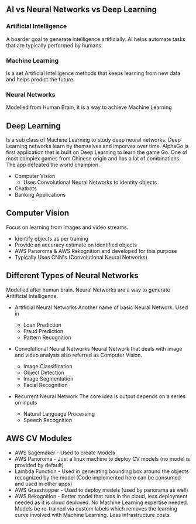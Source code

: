 ## AI vs Neural Networks vs Deep Learning 
### Artificial Intelligence 
A boarder goal to generate intelligence artificially. AI helps automate tasks that are typically performed by humans. 
### Machine Learning  
Is a set Artificial Intelligence methods that keeps learning from new data and helps predict the future. 
### Neural Networks 
Modelled from Human Brain, it is a way to achieve Machine Learning 
## Deep Learning 
Is a sub class of Machine Learning to study deep neural networks. Deep Learning networks learn by themselves and imporves over time. AlphaGo is first application that is built on Deep Learning to learn the game Go. One of most complex games from Chinese origin and has a lot of combinations. The app defeated the world champion. 
- Computer Vision 
	- Uses Convolutional Neural Networks to identity objects 
- Chatbots 
- Banking Applications 

## Computer Vision 
Focus on learning from images and video streams. 
- Identify objects as per training 
- Provide an accuracy estimate on identified objects 
- AWS Panoroma & AWS Rekognition and developed for this purpose
- Typically Uses CNN's (Convolutional Neural Networks)

## Different Types of Neural Networks 
Modelled after human brain. Neural Networks are a way to generate Aritificial Intelligence. 
- Artificial Neural Networks 
Another name of basic Neural Network. Used in
	- Loan Prediction 
	- Fraud Prediction 
	- Pattern Recognition

- Convolutional Neural Networks
Neural Network that deals with image and video analysis also referred as Computer Vision. 
	- Image Classification 
	- Object Detection 
	- Image Segmentation 
	- Facial Recognition
- Recurrent Neural Network 
The core idea is output depends on a series on inputs 
	- Natural Language Processing 
	- Speech Recognition


## AWS CV Modules
- AWS Sagemaker - Used to create Models 
- AWS Panoroma - Just a linux machine to deploy CV models (no model is provided by default) 
- Lambda Function - Used in generating bounding box around the objects recognized by the model (Code implemented here can be consumed and used in other apps) 
- AWS Grasshopper - Used to deploy models (used by panorama as well)
- AWS Rekognition - Better model that runs in the cloud, less deployment needed as it is cloud deployed. No Machine Learning expertise needed. Models be re-trained via custom labels which removes the learning curve involved with Machine Learning. Less infrastructure costs. 


